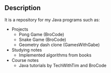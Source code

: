 ## Description
It is a repository for my Java programs such as:
- Projects
	- Pong Game (BroCode)
	- Snake Game (BroCode)
	- Geometry dash clone (GamesWithGabe)
- Studying notes
	- Implemented algorithms from books
- Course notes
	- Java tutorials by TechWithTim and BroCode
